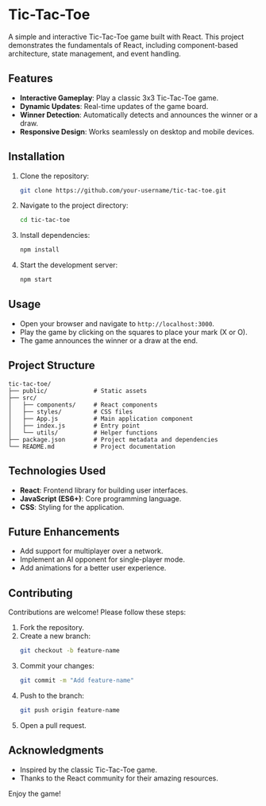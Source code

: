 # Tic-Tac-Toe

A simple and interactive Tic-Tac-Toe game built with React. This project demonstrates the fundamentals of React, including component-based architecture, state management, and event handling.

## Features

- **Interactive Gameplay**: Play a classic 3x3 Tic-Tac-Toe game.
- **Dynamic Updates**: Real-time updates of the game board.
- **Winner Detection**: Automatically detects and announces the winner or a draw.
- **Responsive Design**: Works seamlessly on desktop and mobile devices.

## Installation

1. Clone the repository:
   ```bash
   git clone https://github.com/your-username/tic-tac-toe.git
   ```
2. Navigate to the project directory:
   ```bash
   cd tic-tac-toe
   ```
3. Install dependencies:
   ```bash
   npm install
   ```
4. Start the development server:
   ```bash
   npm start
   ```

## Usage

- Open your browser and navigate to `http://localhost:3000`.
- Play the game by clicking on the squares to place your mark (X or O).
- The game announces the winner or a draw at the end.

## Project Structure

```
tic-tac-toe/
├── public/             # Static assets
├── src/
│   ├── components/     # React components
│   ├── styles/         # CSS files
│   ├── App.js          # Main application component
│   ├── index.js        # Entry point
│   └── utils/          # Helper functions
├── package.json        # Project metadata and dependencies
└── README.md           # Project documentation
```

## Technologies Used

- **React**: Frontend library for building user interfaces.
- **JavaScript (ES6+)**: Core programming language.
- **CSS**: Styling for the application.

## Future Enhancements

- Add support for multiplayer over a network.
- Implement an AI opponent for single-player mode.
- Add animations for a better user experience.

## Contributing

Contributions are welcome! Please follow these steps:

1. Fork the repository.
2. Create a new branch:
   ```bash
   git checkout -b feature-name
   ```
3. Commit your changes:
   ```bash
   git commit -m "Add feature-name"
   ```
4. Push to the branch:
   ```bash
   git push origin feature-name
   ```
5. Open a pull request.

## Acknowledgments

- Inspired by the classic Tic-Tac-Toe game.
- Thanks to the React community for their amazing resources.

Enjoy the game!
